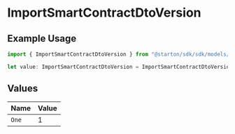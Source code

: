 # ImportSmartContractDtoVersion

## Example Usage

```typescript
import { ImportSmartContractDtoVersion } from "@starton/sdk/sdk/models/shared";

let value: ImportSmartContractDtoVersion = ImportSmartContractDtoVersion.One;
```

## Values

| Name  | Value |
| ----- | ----- |
| `One` | 1     |